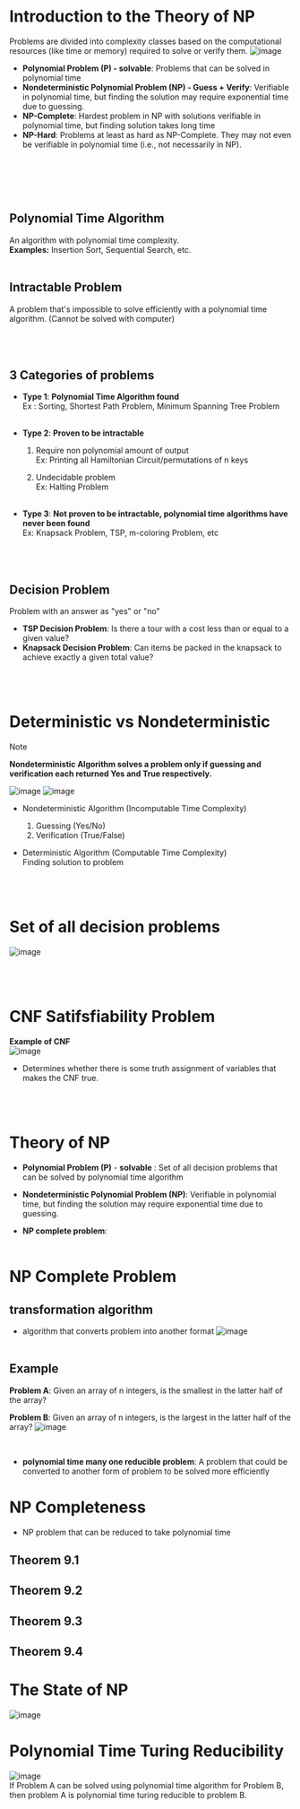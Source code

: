 # Introduction to the Theory of NP
Problems are divided into complexity classes based on the computational resources (like time or memory) required to solve or verify them.
![image](https://github.com/user-attachments/assets/ad7f92ba-51aa-4749-b8a8-ba771d697ff8)



- **Polynomial Problem (P) - solvable**: Problems that can be solved in polynomial time 
- **Nondeterministic Polynomial Problem (NP) - Guess + Verify**: Verifiable in polynomial time, but finding the solution may require exponential time due to guessing. 
- **NP-Complete**: Hardest problem in NP with solutions verifiable in polynomial time, but finding solution takes long time
- **NP-Hard**: Problems at least as hard as NP-Complete. They may not even be verifiable in polynomial time (i.e., not necessarily in NP).



</br></br></br></br>




## Polynomial Time Algorithm
An algorithm with polynomial time complexity.
</br>
**Examples:** Insertion Sort, Sequential Search, etc.
</br></br>

## Intractable Problem
A problem that's impossible to solve efficiently with a polynomial time algorithm. (Cannot be solved with computer)
</br></br></br></br>


## 3 Categories of problems
- **Type 1**: **Polynomial Time Algorithm found** </br>
  Ex : Sorting, Shortest Path Problem, Minimum Spanning Tree Problem</br></br>
- **Type 2**: **Proven to be intractable** </br>
    1. Require non polynomial amount of output</br>
    Ex: Printing all Hamiltonian Circuit/permutations of n keys</br>

    2. Undecidable problem</br>
    Ex: Halting Problem</br></br>
  
- **Type 3**: **Not proven to be intractable, polynomial time algorithms have never been found**</br>
  Ex: Knapsack Problem, TSP, m-coloring Problem, etc
</br></br></br></br>

## Decision Problem
Problem with an answer as "yes" or "no"  </br>
- **TSP Decision Problem**: Is there a tour with a cost less than or equal to a given value?
- **Knapsack Decision Problem**: Can items be packed in the knapsack to achieve exactly a given total value?
</br></br></br></br>




# Deterministic vs Nondeterministic
> [!NOTE]  
> **Nondeterministic Algorithm solves a problem only if guessing and verification each returned Yes and True respectively.**

![image](https://github.com/juho-creator/CS-Courses/assets/72856990/cf464847-10d9-41a1-a1d8-3f2f6ac2ebf8)
![image](https://github.com/juho-creator/CS-Courses/assets/72856990/e845d3ec-f1d2-49db-86f3-d85ae4e1f1b4)

- Nondeterministic Algorithm (Incomputable Time Complexity) </br>
  1. Guessing (Yes/No)
  2. Verification (True/False)
     
- Deterministic Algorithm (Computable Time Complexity) </br>
  Finding solution to problem 
</br></br></br></br>


# Set of all decision problems
![image](https://github.com/juho-creator/CS-Courses/assets/72856990/f4030da1-98ad-42a0-b278-d39057fbfaf0)
</br></br></br></br>


# CNF Satifsfiability Problem 
**Example of CNF** </br>
![image](https://github.com/juho-creator/CS-Courses/assets/72856990/ba1d33d6-ca97-4d8a-935a-ff21ae4c6f67)
- Determines whether there is some truth assignment of variables that makes the CNF true.
</br></br></br></br>



# Theory of NP
- **Polynomial Problem (P)** - **solvable** : Set of all decision problems that can be solved by polynomial time algorithm
- **Nondeterministic Polynomial Problem (NP)**: Verifiable in polynomial time, but finding the solution may require exponential time due to guessing.

- **NP complete problem**: 
</br></br>


# NP Complete Problem 
## transformation algorithm
- algorithm that converts problem into another format
![image](https://github.com/juho-creator/CS-Courses/assets/72856990/9b9361e3-7150-4713-86d1-8336ac323625)
</br></br>

## Example
**Problem A**:
Given an array of n integers, is the smallest in the
latter half of the array?

**Problem B**:
Given an array of n integers, is the largest in the latter
half of the array?
![image](https://github.com/juho-creator/CS-Courses/assets/72856990/d90d3085-1f66-458c-bd11-0893a33ed01d)

</br>

- **polynomial time many one reducible problem**: A problem that could be converted to another form of problem to be solved more efficiently



# NP Completeness
- NP problem that can be reduced to take polynomial time


## Theorem 9.1


## Theorem 9.2

## Theorem 9.3

## Theorem 9.4


# The State of NP
![image](https://github.com/juho-creator/CS-Courses/assets/72856990/6f3c704c-2750-49c9-a350-7f387aba9d82)


# Polynomial Time Turing Reducibility
![image](https://github.com/juho-creator/CS-Courses/assets/72856990/d198e80e-dd80-4a5f-94a5-269061ce8f58) </br>
If Problem A can be solved using polynomial time algorithm for Problem B, </br>
then problem A is polynomial time turing reducible to problem B.





</br></br>

 

    
   
      

